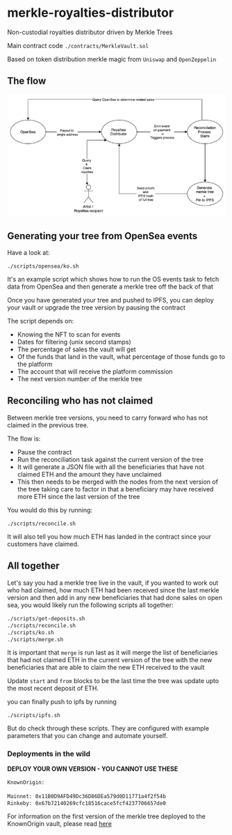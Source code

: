 # merkle-royalties-distributor

Non-custodial royalties distributor driven by Merkle Trees

Main contract code `./contracts/MerkleVault.sol`

Based on token distribution merkle magic from `Uniswap` and `OpenZeppelin`

## The flow

![merkle-distributor-flow](./merkle-distributor.png)

## Generating your tree from OpenSea events

Have a look at:
```
./scripts/opensea/ko.sh
```

It's an example script which shows how to run the OS events task to fetch data from OpenSea and then generate a merkle
tree off the back of that

Once you have generated your tree and pushed to IPFS, you can deploy your vault or upgrade the tree version by pausing
the contract

The script depends on:

- Knowing the NFT to scan for events
- Dates for filtering (unix second stamps)
- The percentage of sales the vault will get
- Of the funds that land in the vault, what percentage of those funds go to the platform
- The account that will receive the platform commission
- The next version number of the merkle tree

## Reconciling who has not claimed

Between merkle tree versions, you need to carry forward who has not claimed in the previous tree.

The flow is:

- Pause the contract
- Run the reconciliation task against the current version of the tree
- It will generate a JSON file with all the beneficiaries that have not claimed ETH and the amount they have unclaimed
- This then needs to be merged with the nodes from the next version of the tree taking care to factor in that a
  beneficiary may have received more ETH since the last version of the tree

You would do this by running:
```
./scripts/reconcile.sh
```

It will also tell you how much ETH has landed in the contract since your customers have claimed.

## All together

Let's say you had a merkle tree live in the vault, if you wanted to work out who had claimed, how much ETH had been received since the last merkle version and then add in any new beneficiaries that had done sales on open sea, you would likely run the following scripts all together:
```
./scripts/get-deposits.sh       
./scripts/reconcile.sh   
./scripts/ko.sh         
./scripts/merge.sh      
```

It is important that `merge` is run last as it will merge the list of beneficiaries that had not claimed ETH in the current version of the tree with the new beneficiaries that are able to claim the new ETH received to the vault

Update `start` and `from` blocks to be the last time the tree was update upto the most recent deposit of ETH.

you can finally push to ipfs by running

```
./scripts/ipfs.sh
```

But do check through these scripts. They are configured with example parameters that you can change and automate yourself.

### Deployments in the wild

**DEPLOY YOUR OWN VERSION - YOU CANNOT USE THESE**

```
KnownOrigin:

Mainnet: 0x11B0D9AFD49Dc36D86DEa579d0D11771a4f2f54b
Rinkeby: 0x67b72140269cfc18516cace5fcf4237706657de0
```

For information on the first version of the merkle tree deployed to the KnownOrigin vault, please read [here](./data/os_export/README.md)
